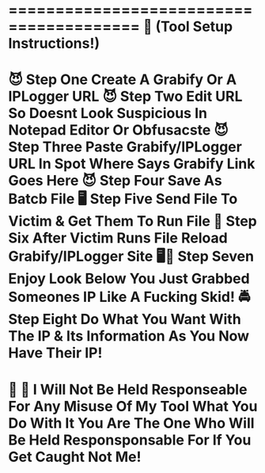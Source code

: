 ========================================
📲 (Tool Setup Instructions!)
========================================
😈 Step One Create A Grabify Or A IPLogger URL
😈 Step Two Edit URL So Doesnt Look Suspicious In Notepad Editor Or Obfusacste
😈 Step Three Paste Grabify/IPLogger URL In Spot Where Says Grabify Link Goes Here
😈 Step Four Save As Batcb File
🖥️ Step Five Send File To Victim & Get Them To Run File
💾 Step Six After Victim Runs File Reload Grabify/IPLogger Site
🖥📲 Step Seven Enjoy Look Below You Just Grabbed Someones IP Like A Fucking Skid!
🚔 Step Eight Do What You Want With The IP & Its Information As You Now Have Their IP!
========================================
📣 <Notice Of Importantance>
💢 I Will Not Be Held Responseable For Any Misuse Of My Tool What You Do With It You Are The One Who Will Be Held Responsponsable For If You Get Caught Not Me!
========================================

